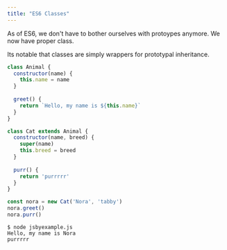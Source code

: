 ```yaml
---
title: "ES6 Classes"
---
```


As of ES6, we don't have to bother ourselves with protoypes anymore. We now have proper class.

Its notable that classes are simply wrappers for prototypal inheritance.

```javascript
class Animal {
  constructor(name) {
    this.name = name
  }
  
  greet() {
    return `Hello, my name is ${this.name}`
  }
}

class Cat extends Animal {
  constructor(name, breed) {
    super(name)
    this.breed = breed
  }
  
  purr() {
    return 'purrrrr'
  }
}

const nora = new Cat('Nora', 'tabby')
nora.greet()
nora.purr()
```

``` 
$ node jsbyexample.js
Hello, my name is Nora
purrrrr
```

